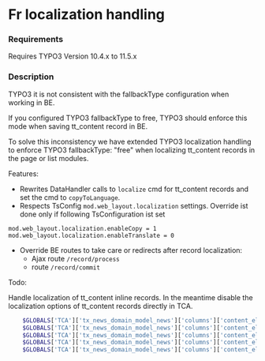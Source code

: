 # Fr localization handling

### Requirements

Requires TYPO3 Version 10.4.x to 11.5.x

### Description

TYPO3 it is not consistent with the fallbackType configuration when working in BE.

If you configured TYPO3 fallbackType to free, TYPO3 should enforce this mode when
saving tt_content record in BE.

To solve this inconsistency we have extended TYPO3 localization handling to enforce
TYPO3 fallbackType: "free" when localizing tt_content records in the page or list modules.

Features:

- Rewrites DataHandler calls to `localize` cmd for tt_content records and set the cmd to `copyToLanguage`.
- Respects TsConfig `mod.web_layout.localization` settings. Override ist done only if following TsConfiguration ist set

```typo3_typoscript
mod.web_layout.localization.enableCopy = 1
mod.web_layout.localization.enableTranslate = 0
```
- Override BE routes to take care or redirects after record localization:
  - Ajax route `/record/process`
  - route `/record/commit`

Todo:

Handle localization of tt_content inline records. In the meantime disable the localization options of tt_content records directly in TCA.

```php
    $GLOBALS['TCA']['tx_news_domain_model_news']['columns']['content_elements']['config']['appearance']['showPossibleLocalizationRecords'] = false;
    $GLOBALS['TCA']['tx_news_domain_model_news']['columns']['content_elements']['config']['appearance']['showAllLocalizationLink'] = false;
    $GLOBALS['TCA']['tx_news_domain_model_news']['columns']['content_elements']['config']['appearance']['showSynchronizationLink'] = false;
    $GLOBALS['TCA']['tx_news_domain_model_news']['columns']['content_elements']['config']['appearance']['enabledControls']['localize'] = false;
    $GLOBALS['TCA']['tx_news_domain_model_news']['columns']['content_elements']['config']['behaviour']['allowLanguageSynchronization'] = false;
```